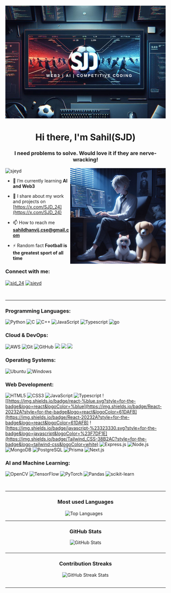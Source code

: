 ![logo](https://github.com/sjeyd/sjeyd/blob/main/banner.png)
<h1 align="center">Hi there, I'm Sahil(SJD)</h1>
<h3 align="center">I need problems to solve. Would love it if they are nerve-wracking!</h3>

<img src="https://github.com/sjeyd/sjeyd/blob/main/readme%20pic.jpg" align="right" width="300px">

<p align="left"> <img src="https://komarev.com/ghpvc/?username=sjeyd&label=Profile%20views&color=0e75b6&style=flat" alt="sjeyd" /> </p>

- 🌱 I’m currently learning **AI and Web3**

- 📝 I share about my work and projects on [https://x.com/SJD_24](https://x.com/SJD_24)

- 📫 How to reach me **sahildhanvij.cse@gmail.com**

- ⚡ Random fact **Football is the greatest sport of all time**

<h3 align="left">Connect with me:</h3>
<p align="left">
<a href="https://twitter.com/sjd_24" target="blank"><img align="center" src="https://raw.githubusercontent.com/rahuldkjain/github-profile-readme-generator/master/src/images/icons/Social/twitter.svg" alt="sjd_24" height="30" width="40" /></a>
<a href="https://www.leetcode.com/sjeyd" target="blank"><img align="center" src="https://raw.githubusercontent.com/rahuldkjain/github-profile-readme-generator/master/src/images/icons/Social/leet-code.svg" alt="sjeyd" height="30" width="40" /></a>
</p>
</div>
<br/>
<hr/>
<h3 align="left">Programming Languages:</h3>

![Python](https://img.shields.io/badge/Python-FFD43B?style=for-the-badge&logo=python&logoColor=blue)
![C](https://img.shields.io/badge/c-%2300599C.svg?style=for-the-badge&logo=c&logoColor=white)
![C++](https://img.shields.io/badge/c++-%2300599C.svg?style=for-the-badge&logo=c%2B%2B&logoColor=white)
![JavaScript](https://img.shields.io/badge/javascript-%23323330.svg?style=for-the-badge&logo=javascript&logoColor=%23F7DF1E)
![Typescript](https://img.shields.io/badge/typescript-%23323330.svg?style=for-the-badge&logo=typescript&logoColor=%blue)
![go](https://img.shields.io/badge/go-%23323330.svg?style=for-the-badge&logo=go&logoColor=%blue)

<h3 align="left">Cloud & DevOps:</h3>

![AWS](https://img.shields.io/badge/AWS-%23FF9900.svg?style=for-the-badge&logo=amazon-aws&logoColor=white)
![Git](https://img.shields.io/badge/git-%23F05033.svg?style=for-the-badge&logo=git&logoColor=white)
![GitHub](https://img.shields.io/badge/github-%23121011.svg?style=for-the-badge&logo=github&logoColor=white)
<img src="https://img.shields.io/badge/Docker-2CA5E0?style=for-the-badge&logo=docker&logoColor=white"/>
<img src="https://img.shields.io/badge/kubernetes-326ce5.svg?&style=for-the-badge&logo=kubernetes&logoColor=white"/>
![](https://img.shields.io/badge/Cloudflare-F38020?style=for-the-badge&logo=Cloudflare&logoColor=white)

<h3 align="left">Operating Systems:</h3>

![Ubuntu](https://img.shields.io/badge/Ubuntu-E95420?style=for-the-badge&logo=ubuntu&logoColor=white)
![Windows](https://img.shields.io/badge/windows%20os-000000?style=for-the-badge&logo=windows&logoColor=F0F0F0)

<h3 align="left">Web Development:</h3>

![HTML5](https://img.shields.io/badge/html5-%23E34F26.svg?style=for-the-badge&logo=html5&logoColor=white)
![CSS3](https://img.shields.io/badge/css3-%231572B6.svg?style=for-the-badge&logo=css3&logoColor=white)
![JavaScript](https://img.shields.io/badge/javascript-%23323330.svg?style=for-the-badge&logo=javascript&logoColor=%23F7DF1E)
![Typescript](https://img.shields.io/badge/typescript-%23323330.svg?style=for-the-badge&logo=typescript&logoColor=%blue)
![[https://img.shields.io/badge/react-%blue.svg?style=for-the-badge&logo=react&logoColor=%blue](https://img.shields.io/badge/React-20232A?style=for-the-badge&logo=react&logoColor=61DAFB](https://img.shields.io/badge/React-20232A?style=for-the-badge&logo=react&logoColor=61DAFB)
![https://img.shields.io/badge/javascript-%23323330.svg?style=for-the-badge&logo=javascript&logoColor=%23F7DF1E](https://img.shields.io/badge/Tailwind_CSS-38B2AC?style=for-the-badge&logo=tailwind-css&logoColor=white)
![Express.js](https://img.shields.io/badge/Express-092E20?style=for-the-badge&logo=express&logoColor=white)
![Node.js](https://img.shields.io/badge/Node.js-43853D?style=for-the-badge&logo=node-dot-js&logoColor=white)
![MongoDB](https://img.shields.io/badge/MongoDB-4EA94B?style=for-the-badge&logo=mongodb&logoColor=white)
![PostgreSQL](https://img.shields.io/badge/PostgreSQL-316192?style=for-the-badge&logo=postgresql&logoColor=white)
![Prisma](https://img.shields.io/badge/Prisma-3982CE?style=for-the-badge&logo=prisma&logoColor=white)
![Next.js](https://img.shields.io/badge/Next.js-000000?style=for-the-badge&logo=next-dot-js&logoColor=white)

<h3 align="left">AI and Machine Learning:</h3>

![OpenCV](https://img.shields.io/badge/OpenCV-%23white.svg?style=for-the-badge&logo=opencv&logoColor=white)
![TensorFlow](https://img.shields.io/badge/TensorFlow-%23FF6F00.svg?style=for-the-badge&logo=tensorflow&logoColor=white)
![PyTorch](https://img.shields.io/badge/PyTorch-%23EE4C2C.svg?style=for-the-badge&logo=pytorch&logoColor=white)
![Pandas](https://img.shields.io/badge/Pandas-%23150458.svg?style=for-the-badge&logo=pandas&logoColor=white)
![scikit-learn](https://img.shields.io/badge/scikit--learn-%23F7931E.svg?style=for-the-badge&logo=scikit-learn&logoColor=white)

</div>
<br/>
<hr/>
<div align="center">


### Most used Languages

<img align="center" src="https://github-readme-stats.vercel.app/api/top-langs?username=sjeyd&show_icons=true&locale=en&layout=compact&theme=dark&bg_color=0D1117&title_color=fff&text_color=fff" alt="Top Languages" style="margin-right: 10px;" />
</div>
<hr/>
<div align="center">
 
 ### GitHub Stats

 <img align="center" src="https://github-readme-stats.vercel.app/api?username=sjeyd&show_icons=true&locale=en&theme=dark&bg_color=0D1117&title_color=fff&text_color=fff" alt="GitHub Stats" style="margin-bottom: 10px;" />
</div>
<div align="center">
 <hr/>
 
### Contribution Streaks


 <img src="https://github-readme-streak-stats.herokuapp.com/?user=sjeyd&theme=dark&background=0D1117&border=fff&ring=fff&fire=fff&currStreakLabel=fff" alt="GitHub Streak Stats" />

</div>
<br/>
<div align="center">
<hr/>


